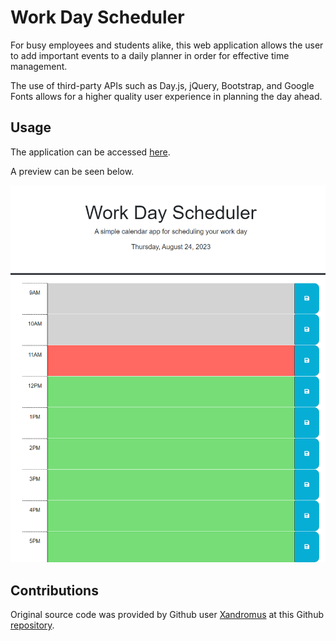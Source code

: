 # Work Day Scheduler

For busy employees and students alike, this web application allows the user to add important events to a daily planner in order for effective time management.

The use of third-party APIs such as Day.js, jQuery, Bootstrap, and Google Fonts allows for a higher quality user experience in planning the day ahead.

## Usage

The application can be accessed [here](https://colcob98.github.io/work-day-scheduler/).

A preview can be seen below.

![work day scheduler screenshot](./assets/images/colcob98.github.io_work-day-scheduler_%20(1).png)

## Contributions

Original source code was provided by Github user [Xandromus](https://github.com/Xandromus) at this Github [repository](https://github.com/coding-boot-camp/crispy-octo-meme).